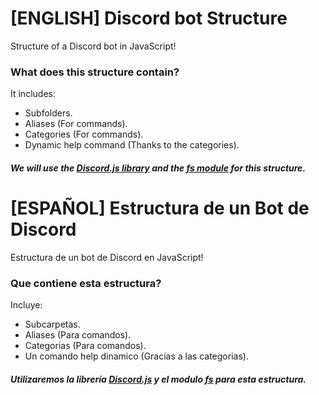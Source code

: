 # [ENGLISH] Discord bot Structure
Structure of a Discord bot in JavaScript!

### What does this structure contain?
It includes:
* Subfolders.
* Aliases (For commands).
* Categories (For commands).
* Dynamic help command (Thanks to the categories).

##### We will use the [Discord.js library](https://discord.js.org) and the [fs module](https://www.npmjs.com/package/fs) for this structure.

# [ESPAÑOL] Estructura de un Bot de Discord
Estructura de un bot de Discord en JavaScript!

### Que contiene esta estructura?
Incluye:
* Subcarpetas.
* Aliases (Para comandos).
* Categorias (Para comandos).
* Un comando help dinamico (Gracias a las categorias).

##### Utilizaremos la librería [Discord.js](https://discord.js.org) y el modulo [fs](https://www.npmjs.com/package/fs) para esta estructura.

